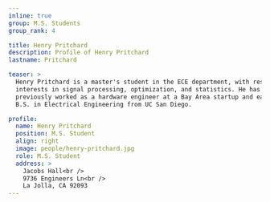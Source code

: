 ```yaml
---
inline: true
group: M.S. Students
group_rank: 4

title: Henry Pritchard
description: Profile of Henry Pritchard
lastname: Pritchard

teaser: >
  Henry Pritchard is a master's student in the ECE department, with research
  interests in signal processing, optimization, and statistics. He has
  previously worked as a hardware engineer at a Bay Area startup and earned his
  B.S. in Electrical Engineering from UC San Diego.

profile:
  name: Henry Pritchard
  position: M.S. Student
  align: right
  image: people/henry-pritchard.jpg
  role: M.S. Student
  address: >
    Jacobs Hall<br />
    9736 Engineers Ln<br />
    La Jolla, CA 92093
---
```

